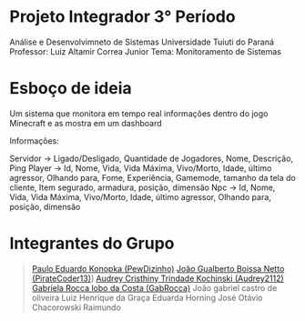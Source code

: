 # Projeto Integrador 3° Período
Análise e Desenvolvimneto de Sistemas
Universidade Tuiuti do Paraná
Professor: Luiz Altamir Correa Junior
Tema: Monitoramento de Sistemas

# Esboço de ideia

Um sistema que monitora em tempo real informações dentro do jogo Minecraft e as mostra em um dashboard

Informações:

Servidor -> Ligado/Desligado, Quantidade de Jogadores, Nome, Descrição, Ping
Player -> Id, Nome, Vida, Vida Máxima, Vivo/Morto, Idade, último agressor, Olhando para, Fome, Experiência, Gamemode, tamanho da tela do cliente, Item segurado, armadura, posição, dimensão
Npc -> Id, Nome, Vida, Vida Máxima, Vivo/Morto, Idade, último agressor, Olhando para, posição, dimensão

# Integrantes do Grupo

> [Paulo Eduardo Konopka (PewDizinho)](https://github.com/PewDizinho)
> [João Gualberto Boissa Netto (PirateCoder13)](https://github.com/PirateCoder13)]
> [Audrey Cristhiny Trindade Kochinski (Audrey2112)](https://github.com/Audrey2112)
> [Gabriela Rocca lobo da Costa (GabRocca)](https://github.com/GabRocca)
> João gabriel castro de oliveira
> Luiz Henrique da Graça
> Eduarda Horning
> José Otávio Chacorowski Raimundo

